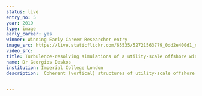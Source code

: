 ```yaml
---
status: live
entry_no: 5
year: 2019
type: image 
early_career: yes 
winner: Winning Early Career Researcher entry
image_src: https://live.staticflickr.com/65535/52721563779_0dd2e400d1_c_d.jpg
video_src: 
title: Turbulence-resolving simulations of a utility-scale offshore wind farm, highlighting the flow structures and turbulence of turbine wakes
name: Dr Georgios Deskos
institution: Imperial College London
description:  Coherent (vortical) structures of utility-scale offshore wind turbine wakes, interacting with each other and the ambient atmospheric turbulence.The present simulation was performed on ARCHER using the high-fidelity, high scalability wind farm simulator, WInc3D. The wind turbines are modelled using an enhanced actuator line model. Photos are not enhanced.

  
---
```


